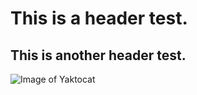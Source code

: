 # This is a header test.
## This is another header test.

![Image of Yaktocat](https://octodex.github.com/images/yaktocat.png)

